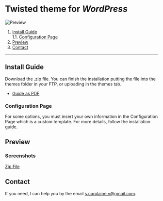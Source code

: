 # Twisted theme for _WordPress_

![Preview](http://eky.hk/upload/file/png61d1c232809c7.png)

1. [Install Guide](#install-guide) <br>
   1.1. [Configuration Page](#configuration-page)
2. [Preview](#preview)
3. [Contact](#contact)

<hr>

## Install Guide

Download the .zip file. You can finish the installation putting the file into the themes folder in your FTP, or uploading in the themes tab.

- [Guide as PDF](https://drive.google.com/file/d/1SBKoL9QIICWt5TQwzNk5FcbFaHgCMrzp/view?usp=sharing)

### Configuration Page

For some options, you must insert your own information in the Configuration Page which is a custom template. For more details, follow the installation guide.

## Preview

### Screenshots

[Zip File](https://drive.google.com/file/d/1m2hTOLusu8D-LdKroY5HnlEEsjc_mn3C/view?usp=sharing)

## Contact

If you need, I can help you by the email s.carolaine.v@gmail.com.
